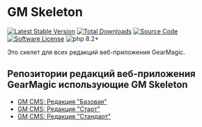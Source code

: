 # GM Skeleton

[![Latest Stable Version](https://img.shields.io/packagist/v/gearmagicru/gm-skeleton.svg)](https://packagist.org/packages/gearmagicru/gm-skeleton)
[![Total Downloads](https://img.shields.io/packagist/dt/gearmagicru/gm-skeleton.svg)](https://packagist.org/packages/gearmagicru/gm-skeleton)
[![Source Code](https://img.shields.io/badge/source-gearmagicru/gm--skeleton-blue.svg)](https://github.com/gearmagicru/gm-skeleton)
[![Software License](https://img.shields.io/badge/license-GPL--2.0%20license-brightgreen.svg)](https://github.com/gearmagicru/gm-skeleton/blob/master/LICENSE)
![php 8.2+](https://img.shields.io/badge/php-min%208.2-red.svg)

Это скелет для всех редакций веб-приложения GearMagic.

## Репозитории редакций веб-приложения GearMagic использующие GM Skeleton
- [GM CMS: Редакция "Базовая"](https://github.com/gearmagicru/cms-base-edition)
- [GM CMS: Редакция "Cтарт"](https://github.com/gearmagicru/cms-start-edition)
- [GM CMS: Редакция "Cтандарт"](https://github.com/gearmagicru/cms-standart-edition)
